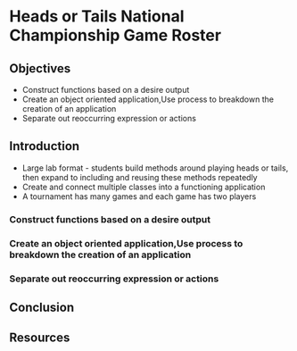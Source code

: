 # Heads or Tails National Championship Game Roster

## Objectives

- Construct functions based on a desire output
- Create an object oriented application,Use process to breakdown the creation of an application
- Separate out reoccurring expression or actions

## Introduction

- Large lab format - students build methods around playing heads or tails, then expand to including and reusing these methods repeatedly
- Create and connect multiple classes into a functioning application
- A tournament has many games and each game has two players

### Construct functions based on a desire output

### Create an object oriented application,Use process to breakdown the creation of an application

### Separate out reoccurring expression or actions

## Conclusion

## Resources
